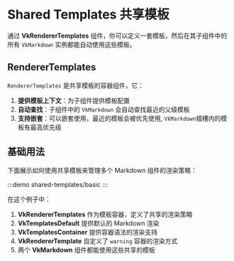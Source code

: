 # Shared Templates 共享模板

通过 **VkRendererTemplates** 组件，你可以定义一套模板，然后在其子组件中的所有 `VkMarkdown` 实例都能自动使用这些模板。

## RendererTemplates

`RendererTemplates` 是共享模板的容器组件，它：

1. **提供模板上下文**：为子组件提供模板配置
2. **自动查找**：子组件中的 `VkMarkdown` 会自动查找最近的父级模板
3. **支持嵌套**：可以嵌套使用，最近的模板会被优先使用, `VkMarkdown`插槽内的模板有最高优先级

## 基础用法

下面展示如何使用共享模板来管理多个 Markdown 组件的渲染策略：

:::demo
shared-templates/basic
:::

在这个例子中：

1. **VkRendererTemplates** 作为模板容器，定义了共享的渲染策略
2. **VkTemplatesDefault** 提供默认的 Markdown 渲染
3. **VkTemplatesContainer** 提供容器语法的渲染支持
4. **VkRendererTemplate** 自定义了 `warning` 容器的渲染方式
5. 两个 **VkMarkdown** 组件都能使用这些共享的模板

